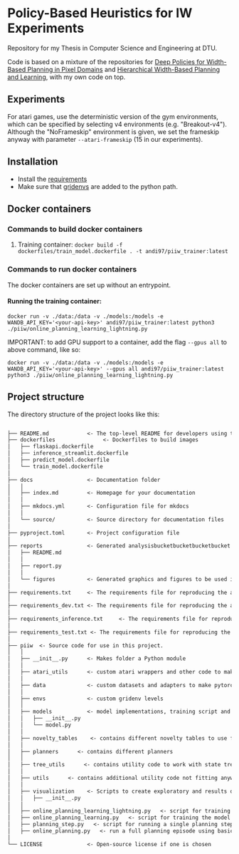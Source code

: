 # Policy-Based Heuristics for IW Experiments
Repository for my Thesis in Computer Science and Engineering at DTU.

Code is based on a mixture of the repositories for [Deep Policies for Width-Based Planning in Pixel Domains](https://arxiv.org/abs/1904.07091) and [Hierarchical Width-Based Planning and Learning](https://arxiv.org/abs/2101.06177), with my own code on top.

## Experiments
For atari games, use the deterministic version of the gym environments, which can be specified by selecting v4 environments (e.g. "Breakout-v4"). Although the "NoFrameskip" environment is given, we set the frameskip anyway with parameter ```--atari-frameskip``` (15 in our experiments).

## Installation
* Install the [requirements](requirements.txt)
* Make sure that [gridenvs](https://github.com/aig-upf/gridenvs) are added to the python path.

## Docker containers

### Commands to build docker containers
1. Training container: `docker build -f dockerfiles/train_model.dockerfile . -t andi97/piiw_trainer:latest`

### Commands to run docker containers
The docker containers are set up without an entrypoint. 

#### Running the training container:
`docker run -v ./data:/data -v ./models:/models -e WANDB_API_KEY='<your-api-key>' andi97/piiw_trainer:latest python3 ./piiw/online_planning_learning_lightning.py`

IMPORTANT: to add GPU support to a container, add the flag `--gpus all` to above command, like so:

`docker run -v ./data:/data -v ./models:/models -e WANDB_API_KEY='<your-api-key>' --gpus all andi97/piiw_trainer:latest python3 ./piiw/online_planning_learning_lightning.py`

## Project structure

The directory structure of the project looks like this:

```txt

├── README.md            <- The top-level README for developers using this project.
├── dockerfiles               <- Dockerfiles to build images
│   ├── flaskapi.dockerfile
│   ├── inference_streamlit.dockerfile
│   ├── predict_model.dockerfile
│   └── train_model.dockerfile
│  
├── docs                 <- Documentation folder
│   │
│   ├── index.md         <- Homepage for your documentation
│   │
│   ├── mkdocs.yml       <- Configuration file for mkdocs
│   │
│   └── source/          <- Source directory for documentation files
│
├── pyproject.toml       <- Project configuration file
│
├── reports              <- Generated analysisbucketbucketbucketbucket as HTML, PDF, LaTeX, etc.
│   ├── README.md
│   │
│   ├── report.py
│   │
│   └── figures          <- Generated graphics and figures to be used in reporting
│
├── requirements.txt     <- The requirements file for reproducing the analysis environment
│
├── requirements_dev.txt <- The requirements file for reproducing the analysis environment
│
├── requirements_inference.txt     <- The requirements file for reproducing the analysis environment
│
├── requirements_test.txt <- The requirements file for reproducing the analysis environment
│
├── piiw  <- Source code for use in this project.
│   │
│   ├── __init__.py      <- Makes folder a Python module   
│   │
│   ├── atari_utils      <- custom atari wrappers and other code to make atari envs work with the code
│   │
│   ├── data             <- custom datasets and adapters to make pytorch lightning work with the experience replay dataset
│   │
│   ├── envs             <- custom gridenv levels
│   │
│   ├── models           <- model implementations, training script and prediction script
│   │   ├── __init__.py
│   │   └── model.py
│   │
│   ├── novelty_tables    <- contains different novelty tables to use for width-based planners
│   │
│   ├── planners      <- contains different planners
│   │
│   ├── tree_utils      <- contains utility code to work with state trees
│   │
│   ├── utils      <- contains additional utility code not fitting anywhere else
│   │
│   ├── visualization    <- Scripts to create exploratory and results oriented visualizations
│   │   ├── __init__.py
│   │
│   ├── online_planning_learning_lightning.py   <- script for training the model using pytorch lightning
│   ├── online_planning_learning.py   <- script for training the model using vanilla pytorch, does not support all features
│   ├── planning_step.py   <- script for running a single planning step using basic features and the solver, using a uniform policy to sample actions
│   ├── online_planning.py   <- run a full planning episode using basic features and the solver, using a uniform policy to sample actions
│
└── LICENSE              <- Open-source license if one is chosen
```
